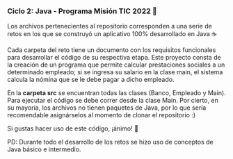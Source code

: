 ### Ciclo 2:  Java - Programa Misión TIC 2022 :rocket:

Los archivos pertenecientes al repositorio corresponden a una serie de retos en los que se construyó un aplicativo 100% desarrollado en Java :coffee:

Cada carpeta del reto tiene un documento con los requisitos funcionales para desarrollar el código de su respectiva etapa. Este proyecto consta de la creación de un programa que permite calcular prestaciones sociales a un determinado empleado; si se ingresa su salario en la clase main, el sistema calcula la nómina que se le debe pagar a dicho empleado.

En la **carpeta src** se encuentran todas las clases (Banco, Empleado y Main). Para ejecutar el código se debe correr desde la clase Main. Por cierto, en su mayoría, los archivos no tienen paquetes de Java, por lo que sería recomendable asignárselos al momento de clonar el repositorio :)

Si gustas hacer uso de este código, ¡ánimo! :metal:


PD: Durante todo el desarrollo de los retos se hizo uso de conceptos de Java básico e intermedio.
